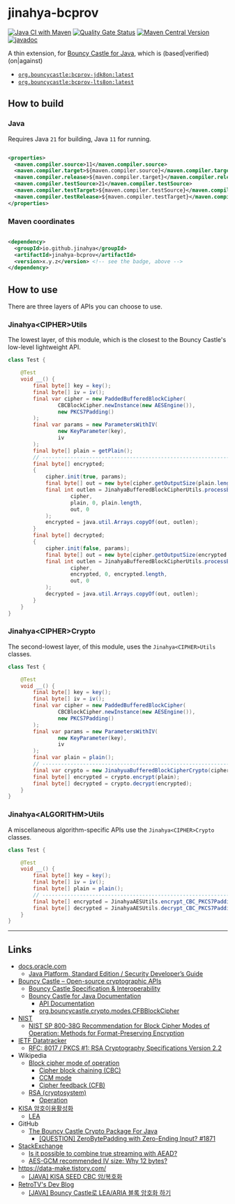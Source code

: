# jinahya-bcprov

[![Java CI with Maven](https://github.com/jinahya/jinahya-bouncycastle-utils/actions/workflows/maven.yml/badge.svg)](https://github.com/jinahya/jinahya-bouncycastle-utils/actions/workflows/maven.yml)
[![Quality Gate Status](https://sonarcloud.io/api/project_badges/measure?project=jinahya_jinahya-bcprov&metric=alert_status)](https://sonarcloud.io/summary/new_code?id=jinahya_jinahya-bcprov)
[![Maven Central Version](https://img.shields.io/maven-central/v/io.github.jinahya/jinahya-bcprov)](https://central.sonatype.com/artifact/io.github.jinahya/jinahya-bcprov)
[![javadoc](https://javadoc.io/badge2/io.github.jinahya/jinahya-bcprov/javadoc.svg)](https://javadoc.io/doc/io.github.jinahya/jinahya-bcprov)

A thin extension, for [Bouncy Castle for Java](https://www.bouncycastle.org/documentation/documentation-java/), which
is (based|verified) (on|against)

* [`org.bouncycastle:bcprov-jdk8on:latest`](https://central.sonatype.com/artifact/org.bouncycastle/bcprov-jdk18on)
* [`org.bouncycastle:bcprov-lts8on:latest`](https://central.sonatype.com/artifact/org.bouncycastle/bcprov-lts8on)

## How to build

### Java

Requires Java `21` for building, Java `11` for running.

```xml

<properties>
  <maven.compiler.source>11</maven.compiler.source>
  <maven.compiler.target>${maven.compiler.source}</maven.compiler.target>
  <maven.compiler.release>${maven.compiler.target}</maven.compiler.release>
  <maven.compiler.testSource>21</maven.compiler.testSource>
  <maven.compiler.testTarget>${maven.compiler.testSource}</maven.compiler.testTarget>
  <maven.compiler.testRelease>${maven.compiler.testTarget}</maven.compiler.testRelease>
</properties>
```

### Maven coordinates

```xml

<dependency>
  <groupId>io.github.jinahya</groupId>
  <artifactId>jinahya-bcprov</artifactId>
  <version>x.y.z</version> <!-- see the badge, above -->
</dependency>
```

## How to use

There are three layers of APIs you can choose to use.

### Jinahya\<CIPHER>Utils

The lowest layer, of this module, which is the closest to the Bouncy Castle's low-level lightweight API.

```java
class Test {

    @Test
    void __() {
        final byte[] key = key();
        final byte[] iv = iv();
        final var cipher = new PaddedBufferedBlockCipher(
                CBCBlockCipher.newInstance(new AESEngine()),
                new PKCS7Padding()
        );
        final var params = new ParametersWithIV(
                new KeyParameter(key),
                iv
        );
        final byte[] plain = getPlain();
        // -----------------------------------------------------------------------------------------
        final byte[] encrypted;
        {
            cipher.init(true, params);
            final byte[] out = new byte[cipher.getOutputSize(plain.length)];
            final int outlen = JinahyaBufferedBlockCipherUtils.processBytesAndDoFinal(
                    cipher,
                    plain, 0, plain.length,
                    out, 0
            );
            encrypted = java.util.Arrays.copyOf(out, outlen);
        }
        final byte[] decrypted;
        {
            cipher.init(false, params);
            final byte[] out = new byte[cipher.getOutputSize(encrypted.length)];
            final int outlen = JinahyaBufferedBlockCipherUtils.processBytesAndDoFinal(
                    cipher,
                    encrypted, 0, encrypted.length,
                    out, 0
            );
            decrypted = java.util.Arrays.copyOf(out, outlen);
        }
    }
}
```

### Jinahya\<CIPHER>Crypto

The second-lowest layer, of this module, uses the `Jinahya<CIPHER>Utils` classes.

```java
class Test {

    @Test
    void __() {
        final byte[] key = key();
        final byte[] iv = iv();
        final var cipher = new PaddedBufferedBlockCipher(
                CBCBlockCipher.newInstance(new AESEngine()),
                new PKCS7Padding()
        );
        final var params = new ParametersWithIV(
                new KeyParameter(key),
                iv
        );
        final var plain = plain();
        // -----------------------------------------------------------------------------------------
        final var crypto = new JinahyuaBufferedBlockCipherCrypto(cipher, params); // !!!
        final byte[] encrypted = crypto.encrypt(plain);                           // !!!
        final byte[] decrypted = crypto.decrypt(encrypted);                       // !!!
    }
}
```

### Jinahya\<ALGORITHM>Utils

A miscellaneous algorithm-specific APIs use the `Jinahya<CIPHER>Crypto` classes.

```java
class Test {

    @Test
    void __() {
        final byte[] key = key();
        final byte[] iv = iv();
        final byte[] plain = plain();
        // -----------------------------------------------------------------------------------------
        final byte[] encrypted = JinahyaAESUtils.encrypt_CBC_PKCS7Padding(key, iv, plain);     // !!!
        final byte[] decrypted = JinahyaAESUtils.decrypt_CBC_PKCS7Padding(key, iv, encrypted); // !!!
    }
}
```

---

## Links

* [docs.oracle.com](https://docs.oracle.com)
    * [Java Platform, Standard Edition / Security Developer’s Guide](https://docs.oracle.com/en/java/javase/21/security/index.html)
* [Bouncy Castle – Open-source cryptographic APIs](https://www.bouncycastle.org/)
    * [Bouncy Castle Specification & Interoperability](https://www.bouncycastle.org/documentation/specification_interoperability/)
    * [Bouncy Castle for Java  Documentation](https://www.bouncycastle.org/documentation/documentation-java/)
        * [API Documentation](https://downloads.bouncycastle.org/java/docs/bcprov-jdk18on-javadoc/)
        * [org.bouncycastle.crypto.modes.CFBBlockCipher](https://downloads.bouncycastle.org/java/docs/bcprov-jdk18on-javadoc/org/bouncycastle/crypto/modes/CFBBlockCipher.html)
* [NIST](https://www.nist.gov/)
    * [NIST SP 800-38G Recommendation for Block Cipher Modes of Operation: Methods for Format-Preserving Encryption](chrome-extension://efaidnbmnnnibpcajpcglclefindmkaj/https://nvlpubs.nist.gov/nistpubs/SpecialPublications/NIST.SP.800-38G.pdf)
* [IETF Datatracker](https://datatracker.ietf.org)
    * [RFC: 8017 / PKCS #1: RSA Cryptography Specifications Version 2.2](https://datatracker.ietf.org/doc/html/rfc8017)
* Wikipedia
    * [Block cipher mode of operation](https://en.wikipedia.org/wiki/Block_cipher_mode_of_operation)
        * [Cipher block chaining (CBC)](https://en.wikipedia.org/wiki/Block_cipher_mode_of_operation#Cipher_block_chaining_(CBC))
        * [CCM mode](https://en.wikipedia.org/wiki/CCM_mode)
        * [Cipher feedback (CFB)](https://en.wikipedia.org/wiki/Block_cipher_mode_of_operation#Cipher_feedback_(CFB))
    * [RSA (cryptosystem)](https://en.wikipedia.org/wiki/RSA_(cryptosystem))
        * [Operation](https://en.wikipedia.org/wiki/RSA_(cryptosystem)#Operation)
* [KISA 암호이용활성화](https://seed.kisa.or.kr)
    * [LEA](https://seed.kisa.or.kr/kisa/algorithm/EgovLeaInfo.do)
* GitHub
    * [The Bouncy Castle Crypto Package For Java](https://github.com/bcgit/bc-java)
        * [[QUESTION] ZeroBytePadding with Zero-Ending Input? #1871](https://github.com/bcgit/bc-java/issues/1871)
* [StackExchange](https://stackexchange.com)
    * [Is it possible to combine true streaming with AEAD?](https://crypto.stackexchange.com/questions/24876/is-it-possible-to-combine-true-streaming-with-aead)
    * [AES-GCM recommended IV size: Why 12 bytes?](https://crypto.stackexchange.com/q/41601/39160)
* https://data-make.tistory.com/
    * [[JAVA] KISA SEED CBC 암/복호화](https://data-make.tistory.com/759)
* [RetroTV's Dev Blog](https://blog.retrotv.dev/)
    * [[JAVA] Bouncy Castle로 LEA/ARIA 블록 암호화 하기](https://blog.retrotv.dev/bouncy-castlero-lea-aria-encryption/)